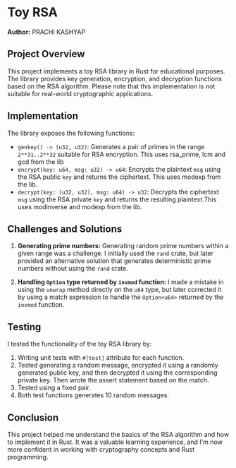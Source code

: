 # Toy RSA

**Author:** PRACHI KASHYAP

## Project Overview

This project implements a toy RSA library in Rust for educational purposes. The library provides key generation, encryption, and decryption functions based on the RSA algorithm. Please note that this implementation is not suitable for real-world cryptographic applications.

## Implementation

The library exposes the following functions:

- `genkey() -> (u32, u32)`: Generates a pair of primes in the range `2**31..2**32` suitable for RSA encryption. This uses rsa_prime, lcm and gcd from the lib
- `encrypt(key: u64, msg: u32) -> u64`: Encrypts the plaintext `msg` using the RSA public `key` and returns the ciphertext. This uses modexp from the lib.
- `decrypt(key: (u32, u32), msg: u64) -> u32`: Decrypts the ciphertext `msg` using the RSA private `key` and returns the resulting plaintext.This uses modinverse and modexp from the lib.

## Challenges and Solutions

1. **Generating prime numbers:** Generating random prime numbers within a given range was a challenge. I initially used the `rand` crate, but later provided an alternative solution that generates deterministic prime numbers without using the `rand` crate.

2. **Handling `Option` type returned by `invmod` function:** I made a mistake in using the `unwrap` method directly on the `u64` type, but later corrected it by using a match expression to handle the `Option<u64>` returned by the `invmod` function.

## Testing

I tested the functionality of the toy RSA library by:

1. Writing unit tests with `#[test]` attribute for each function.
2. Tested generating a random message, encrypted it using a randomly generated public key, and then decrypted it using the corresponding private key. Then wrote the assert statement based on the match.
3. Tested using a fixed pair.
4. Both test functions generates 10 random messages.

## Conclusion

This project helped me understand the basics of the RSA algorithm and how to implement it in Rust. It was a valuable learning experience, and I'm now more confident in working with cryptography concepts and Rust programming.

